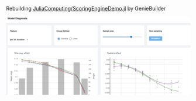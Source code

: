 Rebuilding [JuliaComputing/ScoringEngineDemo.jl]() by GenieBuilder

![scoring-engine-demo](docs/images/scoringenginedemo.gif)